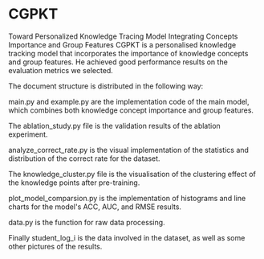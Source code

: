 # CGPKT
Toward Personalized Knowledge Tracing Model Integrating Concepts Importance and Group Features
CGPKT is a personalised knowledge tracking model that incorporates the importance of knowledge concepts and group features. He achieved good performance results on the evaluation metrics we selected.

The document structure is distributed in the following way:

main.py and example.py are the implementation code of the main model, which combines both knowledge concept importance and group features.

The ablation_study.py file is the validation results of the ablation experiment.

analyze_correct_rate.py is the visual implementation of the statistics and distribution of the correct rate for the dataset.

The knowledge_cluster.py file is the visualisation of the clustering effect of the knowledge points after pre-training.

plot_model_comparsion.py is the implementation of histograms and line charts for the model's ACC, AUC, and RMSE results.

data.py is the function for raw data processing.

Finally student_log_i is the data involved in the dataset, as well as some other pictures of the results.

